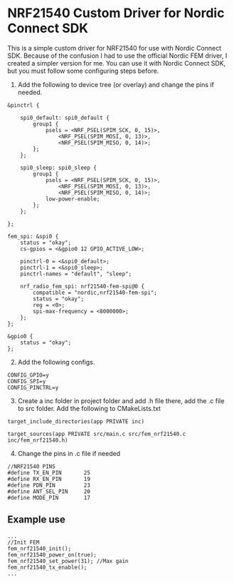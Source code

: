 # NRF21540 Custom Driver for Nordic Connect SDK
This is a simple custom driver for NRF21540 for use with Nordic Connect SDK. Because of the confusion I had to use the official
Nordic FEM driver, I created a simpler version for me. You can use it with Nordic Connect SDK, but you must follow some configuring
steps before.

1. Add the following to device tree (or overlay) and change the pins if needed.
```
&pinctrl {

	spi0_default: spi0_default {
		group1 {
			psels = <NRF_PSEL(SPIM_SCK, 0, 15)>,
				<NRF_PSEL(SPIM_MOSI, 0, 13)>,
				<NRF_PSEL(SPIM_MISO, 0, 14)>;
		};
	};

	spi0_sleep: spi0_sleep {
		group1 {
			psels = <NRF_PSEL(SPIM_SCK, 0, 15)>,
				<NRF_PSEL(SPIM_MOSI, 0, 13)>,
				<NRF_PSEL(SPIM_MISO, 0, 14)>;
			low-power-enable;
		};
	};

};
```
```
fem_spi: &spi0 {
	status = "okay";
	cs-gpios = <&gpio0 12 GPIO_ACTIVE_LOW>;

	pinctrl-0 = <&spi0_default>;
	pinctrl-1 = <&spi0_sleep>;
	pinctrl-names = "default", "sleep";

	nrf_radio_fem_spi: nrf21540-fem-spi@0 {
		compatible = "nordic,nrf21540-fem-spi";
		status = "okay";
		reg = <0>;
		spi-max-frequency = <8000000>;
	};
};
```
```
&gpio0 {
	status = "okay";
};
```
2. Add the following configs.
```
CONFIG_GPIO=y
CONFIG_SPI=y
CONFIG_PINCTRL=y
```
3. Create a inc folder in project folder and add .h file there, add the .c file to src folder. Add the following to CMakeLists.txt
```
target_include_directories(app PRIVATE inc)

target_sources(app PRIVATE src/main.c src/fem_nrf21540.c inc/fem_nrf21540.h)
```
4. Change the pins in .c file if needed
```
//NRF21540 PINS
#define TX_EN_PIN       25
#define RX_EN_PIN       19
#define PDN_PIN         23
#define ANT_SEL_PIN     20
#define MODE_PIN        17
```

## Example use
```
...
//Init FEM
fem_nrf21540_init();
fem_nrf21540_power_on(true);
fem_nrf21540_set_power(31); //Max gain
fem_nrf21540_tx_enable();
...
```


